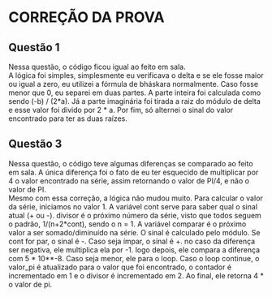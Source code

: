 <H1> CORREÇÃO DA PROVA </H1>

<H2> Questão 1 </H2>
<p> Nessa questão, o código ficou igual ao feito em sala. <br>
	A lógica foi simples, simplesmente eu verificava o delta 
	e se ele fosse maior ou igual a zero, eu utilizei a fórmula de 
	bháskara normalmente. Caso fosse menor que 0, eu separei em duas
	partes. A parte inteira foi calculada como sendo (-b) / (2*a). 
	Já a parte imaginária foi tirada a raiz do módulo de delta 
	e esse valor foi divido por 2 * a. Por fim, só alternei o sinal
	do valor encontrado para ter as duas raízes. </p>

<H2> Questão 3 </H2>
<p> Nessa questão, o código teve algumas diferenças se comparado ao 
	feito em sala. A única diferença foi o fato de eu ter esquecido
	de multiplicar por 4 o valor encontrado na série, assim retornando
	o valor de PI/4, e não o valor de PI.<br>
	Mesmo com essa correção, a lógica não mudou muito. Para calcular
	o valor da série, iniciamos no valor 1. A variável cont serve para
	saber qual o sinal atual (+ ou -). divisor é o próximo número da série,
	visto que todos seguem o padrão, 1/(n+2*cont), sendo o n = 1. A variável
	comparar é o próximo valor a ser somado/diminuído na série. O sinal é calculado
	pelo módulo. Se cont for par, o sinal é -. Caso seja ímpar, o sinal é +. no caso 
	da diferença ser negativa, ele multiplica ela por -1. logo depois, ele compara a 
	diferença com 5 * 10**-8. Caso seja menor, ele para o loop. Caso o loop continue,
	o valor_pi é atualizado para o valor que foi encontrado, o contador é incrementado
	em 1 e o divisor é incrementado em 2. Ao final, ele retorna 4 * o valor de pi. </p>